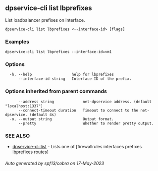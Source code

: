 ## dpservice-cli list lbprefixes

List loadbalancer prefixes on interface.

```
dpservice-cli list lbprefixes <--interface-id> [flags]
```

### Examples

```
dpservice-cli list lbprefixes --interface-id=vm1
```

### Options

```
  -h, --help                  help for lbprefixes
      --interface-id string   Interface ID of the prefix.
```

### Options inherited from parent commands

```
      --address string             net-dpservice address. (default "localhost:1337")
      --connect-timeout duration   Timeout to connect to the net-dpservice. (default 4s)
  -o, --output string              Output format.
      --pretty                     Whether to render pretty output.
```

### SEE ALSO

* [dpservice-cli list](dpservice-cli_list.md)	 - Lists one of [firewallrules interfaces prefixes lbprefixes routes]

###### Auto generated by spf13/cobra on 17-May-2023
